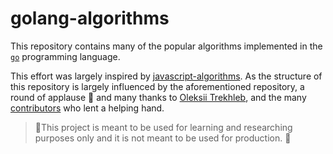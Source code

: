 # golang-algorithms

This repository contains many of the popular algorithms implemented in the [`go`](https://golang.org/) programming language. 

This effort was largely inspired by [javascript-algorithms](https://github.com/trekhleb/javascript-algorithms). As the structure of this repository is largely influenced by the aforementioned repository, a round of applause 👏 and many thanks to [Oleksii Trekhleb](https://github.com/trekhleb), and the many [contributors](https://github.com/trekhleb/javascript-algorithms/graphs/contributors) who lent a helping hand.

> 🚨This project is meant to be used for learning and researching purposes only and it is not meant to be used for production. 🚨
